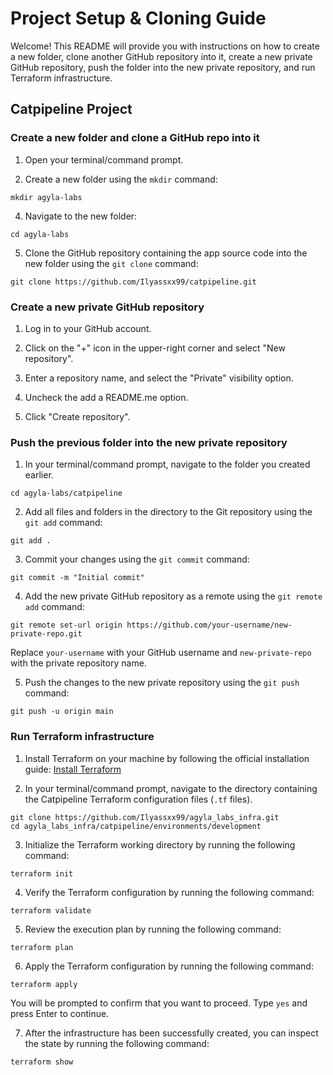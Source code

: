 # Project Setup & Cloning Guide

Welcome! This README will provide you with instructions on how to create a new folder, clone another GitHub repository into it, create a new private GitHub repository, push the folder into the new private repository, and run Terraform infrastructure.

## Catpipeline Project

### Create a new folder and clone a GitHub repo into it

1. Open your terminal/command prompt.

3. Create a new folder using the `mkdir` command:
```
mkdir agyla-labs
```

4. Navigate to the new folder:
```
cd agyla-labs
```

5. Clone the GitHub repository containing the app source code into the new folder using the `git clone` command:
```
git clone https://github.com/Ilyassxx99/catpipeline.git
```

### Create a new private GitHub repository

1. Log in to your GitHub account.

2. Click on the "+" icon in the upper-right corner and select "New repository".

3. Enter a repository name, and select the "Private" visibility option.

4. Uncheck the add a README.me option.

5. Click "Create repository".

### Push the previous folder into the new private repository

1. In your terminal/command prompt, navigate to the folder you created earlier.
```
cd agyla-labs/catpipeline
```

2. Add all files and folders in the directory to the Git repository using the `git add` command:
```
git add .
```

3. Commit your changes using the `git commit` command:
```
git commit -m "Initial commit"
```

4. Add the new private GitHub repository as a remote using the `git remote add` command:
```
git remote set-url origin https://github.com/your-username/new-private-repo.git
```

Replace `your-username` with your GitHub username and `new-private-repo` with the private repository name.

5. Push the changes to the new private repository using the `git push` command:
```
git push -u origin main
```

### Run Terraform infrastructure

1. Install Terraform on your machine by following the official installation guide: [Install Terraform](https://learn.hashicorp.com/tutorials/terraform/install-cli)

2. In your terminal/command prompt, navigate to the directory containing the Catpipeline Terraform configuration files (`.tf` files).
```
git clone https://github.com/Ilyassxx99/agyla_labs_infra.git
cd agyla_labs_infra/catpipeline/environments/development
```

3. Initialize the Terraform working directory by running the following command:
```
terraform init
```

4. Verify the Terraform configuration by running the following command:
```
terraform validate
```

5. Review the execution plan by running the following command:
```
terraform plan
```

6. Apply the Terraform configuration by running the following command:
```
terraform apply
```

You will be prompted to confirm that you want to proceed. Type `yes` and press Enter to continue.

7. After the infrastructure has been successfully created, you can inspect the state by running the following command:
```
terraform show
```
